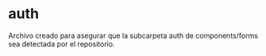 # auth
Archivo creado para asegurar que la subcarpeta auth de components/forms sea detectada por el repositorio.